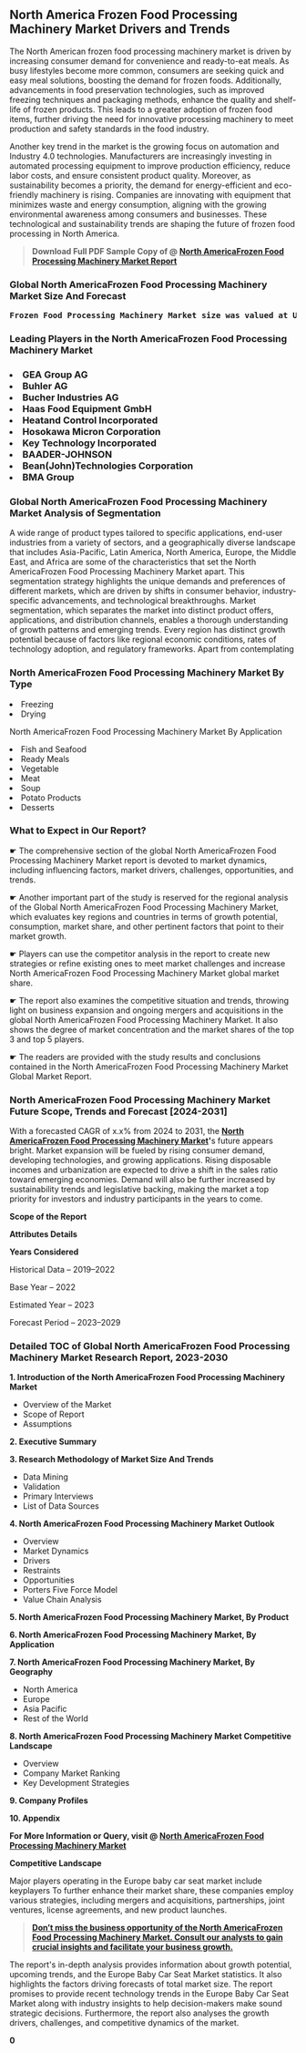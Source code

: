 <p> <h2>North America Frozen Food Processing Machinery Market Drivers and Trends</h2><p>The North American frozen food processing machinery market is driven by increasing consumer demand for convenience and ready-to-eat meals. As busy lifestyles become more common, consumers are seeking quick and easy meal solutions, boosting the demand for frozen foods. Additionally, advancements in food preservation technologies, such as improved freezing techniques and packaging methods, enhance the quality and shelf-life of frozen products. This leads to a greater adoption of frozen food items, further driving the need for innovative processing machinery to meet production and safety standards in the food industry.</p><p>Another key trend in the market is the growing focus on automation and Industry 4.0 technologies. Manufacturers are increasingly investing in automated processing equipment to improve production efficiency, reduce labor costs, and ensure consistent product quality. Moreover, as sustainability becomes a priority, the demand for energy-efficient and eco-friendly machinery is rising. Companies are innovating with equipment that minimizes waste and energy consumption, aligning with the growing environmental awareness among consumers and businesses. These technological and sustainability trends are shaping the future of frozen food processing in North America.</p></p><blockquote id="" class=""><strong>Download Full PDF Sample Copy of @&nbsp;<a href="https://www.verifiedmarketreports.com/download-sample/?rid=533666&utm_source=GitHub-Jan&utm_medium=251" target="_blank">North AmericaFrozen Food Processing Machinery Market Report</a>&nbsp;&nbsp;</strong></blockquote><h3 id="" class=""><strong>Global&nbsp;North AmericaFrozen Food Processing Machinery Market Size And Forecast</strong></h3><pre class="reader-text-block__code-block"><strong>Frozen Food Processing Machinery Market size was valued at USD 18.5 Billion in 2022 and is projected to reach USD 28.5 Billion by 2030, growing at a CAGR of 6.5% from 2024 to 2030.</strong></pre><h3 id="" class="">Leading Players in the&nbsp;North AmericaFrozen Food Processing Machinery Market</h3><h3 class=""></Li><Li>GEA Group AG</Li><Li> Buhler AG</Li><Li> Bucher Industries AG</Li><Li> Haas Food Equipment GmbH</Li><Li> Heatand Control Incorporated</Li><Li> Hosokawa Micron Corporation</Li><Li> Key Technology Incorporated</Li><Li> BAADER-JOHNSON</Li><Li> Bean(John)Technologies Corporation</Li><Li> BMA Group</h3><h3 id="" class="">Global&nbsp;North AmericaFrozen Food Processing Machinery Market Analysis of Segmentation</h3><p id="" class="">A wide range of product types tailored to specific applications, end-user industries from a variety of sectors, and a geographically diverse landscape that includes Asia-Pacific, Latin America, North America, Europe, the Middle East, and Africa are some of the characteristics that set the North AmericaFrozen Food Processing Machinery Market apart. This segmentation strategy highlights the unique demands and preferences of different markets, which are driven by shifts in consumer behavior, industry-specific advancements, and technological breakthroughs. Market segmentation, which separates the market into distinct product offers, applications, and distribution channels, enables a thorough understanding of growth patterns and emerging trends. Every region has distinct growth potential because of factors like regional economic conditions, rates of technology adoption, and regulatory frameworks. Apart from contemplating</p><h3 id="" class="">North AmericaFrozen Food Processing Machinery Market&nbsp;By Type</h3><p></Li><Li>Freezing</Li><Li> Drying</p><div class="" data-test-id=""><p>North AmericaFrozen Food Processing Machinery Market&nbsp;By Application</p></div><p class=""></Li><Li>Fish and Seafood</Li><Li> Ready Meals</Li><Li> Vegetable</Li><Li> Meat</Li><Li> Soup</Li><Li> Potato Products</Li><Li> Desserts</p><div class="" data-test-id=""><h3><span class="">What to Expect in Our Report?</span></h3></div><div class="" data-test-id=""><p><span class="">☛ The comprehensive section of the global North AmericaFrozen Food Processing Machinery Market report is devoted to market dynamics, including influencing factors, market drivers, challenges, opportunities, and trends.</span></p></div><div class="" data-test-id=""><p><span class="">☛ Another important part of the study is reserved for the regional analysis of the Global North AmericaFrozen Food Processing Machinery Market, which evaluates key regions and countries in terms of growth potential, consumption, market share, and other pertinent factors that point to their market growth.</span></p></div><div class="" data-test-id=""><p><span class="">☛ Players can use the competitor analysis in the report to create new strategies or refine existing ones to meet market challenges and increase North AmericaFrozen Food Processing Machinery Market global market share.</span></p></div><div class="" data-test-id=""><p><span class="">☛ The report also examines the competitive situation and trends, throwing light on business expansion and ongoing mergers and acquisitions in the global North AmericaFrozen Food Processing Machinery Market. It also shows the degree of market concentration and the market shares of the top 3 and top 5 players.</span></p></div><div class="" data-test-id=""><p><span class="">☛ The readers are provided with the study results and conclusions contained in the North AmericaFrozen Food Processing Machinery Market Global Market Report.</span></p></div><div class="" data-test-id=""><h3><span class="">North AmericaFrozen Food Processing Machinery Market Future Scope, Trends and Forecast [2024-2031]</span></h3></div><div class="" data-test-id=""><p><span class="">With a forecasted CAGR of x.x% from 2024 to 2031, the <strong><a href="https://www.verifiedmarketreports.com/download-sample/?rid=533666&utm_source=GitHub-Jan&utm_medium=251" target="_blank">North AmericaFrozen Food Processing Machinery Market</a>'</strong>s future appears bright. Market expansion will be fueled by rising consumer demand, developing technologies, and growing applications. Rising disposable incomes and urbanization are expected to drive a shift in the sales ratio toward emerging economies. Demand will also be further increased by sustainability trends and legislative backing, making the market a top priority for investors and industry participants in the years to come.</span></p><p id="ember66" class="ember-view reader-text-block__paragraph"><strong>Scope of the Report</strong></p><p id="ember67" class="ember-view reader-text-block__paragraph"><strong>Attributes Details</strong></p><p id="ember68" class="ember-view reader-text-block__paragraph"><strong>Years Considered</strong></p><p id="ember69" class="ember-view reader-text-block__paragraph">Historical Data &ndash; 2019&ndash;2022</p><p id="ember70" class="ember-view reader-text-block__paragraph">Base Year &ndash; 2022</p><p id="ember71" class="ember-view reader-text-block__paragraph">Estimated Year &ndash; 2023</p><p id="ember72" class="ember-view reader-text-block__paragraph">Forecast Period &ndash; 2023&ndash;2029</p></div><h3 id="" class="">Detailed TOC of Global North AmericaFrozen Food Processing Machinery Market Research Report, 2023-2030</h3><p id="" class=""><strong>1. Introduction of the North AmericaFrozen Food Processing Machinery Market</strong></p><ul><li>Overview of the Market</li><li>Scope of Report</li><li>Assumptions</li></ul><p id="" class=""><strong>2. Executive Summary</strong></p><p id="" class=""><strong>3. Research Methodology of Market Size And Trends</strong></p><ul><li>Data Mining</li><li>Validation</li><li>Primary Interviews</li><li>List of Data Sources</li></ul><p id="" class=""><strong>4. North AmericaFrozen Food Processing Machinery Market Outlook</strong></p><ul><li>Overview</li><li>Market Dynamics</li><li>Drivers</li><li>Restraints</li><li>Opportunities</li><li>Porters Five Force Model</li><li>Value Chain Analysis</li></ul><p id="" class=""><strong>5. North AmericaFrozen Food Processing Machinery Market, By Product</strong></p><p id="" class=""><strong>6. North AmericaFrozen Food Processing Machinery Market, By Application</strong></p><p id="" class=""><strong>7. North AmericaFrozen Food Processing Machinery Market, By Geography</strong></p><ul><li>North America</li><li>Europe</li><li>Asia Pacific</li><li>Rest of the World</li></ul><p id="" class=""><strong>8. North AmericaFrozen Food Processing Machinery Market Competitive Landscape</strong></p><ul><li>Overview</li><li>Company Market Ranking</li><li>Key Development Strategies</li></ul><p id="" class=""><strong>9. Company Profiles</strong></p><p id="" class=""><strong>10. Appendix</strong></p><p><strong>For More Information or Query, visit&nbsp;@ <a href="https://www.verifiedmarketreports.com/product/frozen-food-processing-machinery-market-size-and-forecast/" target="_blank">North AmericaFrozen Food Processing Machinery Market</a></strong></p><p id="ember61" class="ember-view reader-text-block__paragraph"><strong>Competitive Landscape</strong></p><p id="ember62" class="ember-view reader-text-block__paragraph">Major players operating in the Europe baby car seat market include keyplayers To further enhance their market share, these companies employ various strategies, including mergers and acquisitions, partnerships, joint ventures, license agreements, and new product launches.</p><blockquote id="ember63" class="ember-view reader-text-block__blockquote"><strong><a href="https://www.verifiedmarketreports.com/download-sample/?rid=533666&utm_source=GitHub-Jan&utm_medium=251" target="_blank">Don&rsquo;t miss the business opportunity of the North AmericaFrozen Food Processing Machinery Market. Consult our analysts to gain crucial insights and facilitate your business growth.</a></strong></blockquote><p id="ember64" class="ember-view reader-text-block__paragraph">The report's in-depth analysis provides information about growth potential, upcoming trends, and the Europe Baby Car Seat Market statistics. It also highlights the factors driving forecasts of total market size. The report promises to provide recent technology trends in the Europe Baby Car Seat Market along with industry insights to help decision-makers make sound strategic decisions. Furthermore, the report also analyses the growth drivers, challenges, and competitive dynamics of the market.</p><p class="ember-view reader-text-block__paragraph"><strong>0</strong></p>

